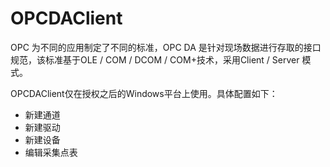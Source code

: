 # OPCDAClient

OPC 为不同的应用制定了不同的标准，OPC DA 是针对现场数据进行存取的接口规范，该标准基于OLE / COM / DCOM / COM+技术，采用Client / Server 模式。

OPCDAClient仅在授权之后的Windows平台上使用。具体配置如下：

- 新建通道
- 新建驱动
- 新建设备
- 编辑采集点表


